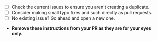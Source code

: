 - [ ] Check the current issues to ensure you aren't creating a duplicate.
- [ ] Consider making small typo fixes and such directly as pull requests.
- [ ] No existing issue? Go ahead and open a new one.
- __Remove these instructions from your PR as they are for your eyes only.__
